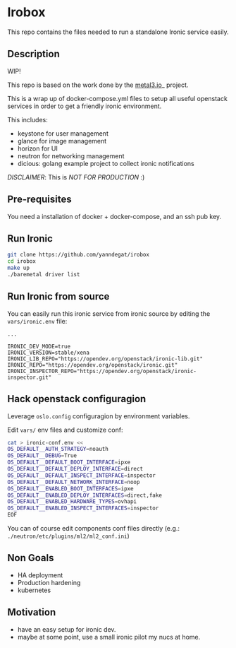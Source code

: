 Irobox
======

This repo contains the files needed to run a standalone Ironic service easily.


Description
-----------

WIP!

This repo is based on the work done by the [metal3.io](https://github.com/metal3-io/ "metal3.io")_ project.

This is a wrap up of docker-compose.yml files to setup all useful openstack services in order to get a friendly ironic environment.

This includes:

- keystone for user management
- glance for image management
- horizon for UI
- neutron for networking management 
- dicious: golang example project to collect ironic notifications

_DISCLAIMER_: This is *NOT FOR PRODUCTION* :)

Pre-requisites
--------------

You need a installation of docker + docker-compose, and an ssh pub key.

Run Ironic 
----------

``` sh
git clone https://github.com/yanndegat/irobox
cd irobox
make up
./baremetal driver list
```

Run Ironic from source
----------------------

You can easily run this ironic service from ironic source by editing the `vars/ironic.env` file:


``` ironic.env
...

IRONIC_DEV_MODE=true
IRONIC_VERSION=stable/xena
IRONIC_LIB_REPO="https://opendev.org/openstack/ironic-lib.git"
IRONIC_REPO="https://opendev.org/openstack/ironic.git"
IRONIC_INSPECTOR_REPO="https://opendev.org/openstack/ironic-inspector.git"
```


Hack openstack configuragion
-------------------------

Leverage `oslo.config` configuragion by environment variables.

Edit `vars/` env files and customize conf:

``` sh
cat > ironic-conf.env <<
OS_DEFAULT__AUTH_STRATEGY=noauth
OS_DEFAULT__DEBUG=True
OS_DEFAULT__DEFAULT_BOOT_INTERFACE=ipxe
OS_DEFAULT__DEFAULT_DEPLOY_INTERFACE=direct
OS_DEFAULT__DEFAULT_INSPECT_INTERFACE=inspector
OS_DEFAULT__DEFAULT_NETWORK_INTERFACE=noop
OS_DEFAULT__ENABLED_BOOT_INTERFACES=ipxe
OS_DEFAULT__ENABLED_DEPLOY_INTERFACES=direct,fake
OS_DEFAULT__ENABLED_HARDWARE_TYPES=ovhapi
OS_DEFAULT__ENABLED_INSPECT_INTERFACES=inspector
EOF
```

You can of course edit components conf files directly (e.g.: `./neutron/etc/plugins/ml2/ml2_conf.ini`)

Non Goals
----------

- HA deployment
- Production hardening
- kubernetes

Motivation
----------

- have an easy setup for ironic dev.
- maybe at some point, use a small ironic pilot my nucs at home.

